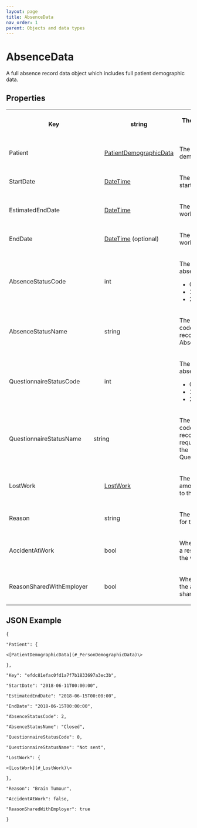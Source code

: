 ```yaml
---
layout: page
title: AbsenceData
nav_order: 1
parent: Objects and data types
---
```


# AbsenceData

A full absence record data object which includes full patient demographic data.

## Properties

<table><tbody><tr><th colspan="2"><p>Key</p></th><th colspan="2"><p>string</p></th><th><p>The key of the absence record.</p></th></tr><tr><td colspan="2"><p>Patient</p></td><td colspan="2"><p><a href="#_PersonDemographicData">PatientDemographicData</a></p></td><td><p>The patient’s demographic details.</p></td></tr><tr><td colspan="2"><p>StartDate</p></td><td colspan="2"><p><a href="#_DateTime">DateTime</a></p></td><td><p>The date that the absence started.</p></td></tr><tr><td colspan="2"><p>EstimatedEndDate</p></td><td colspan="2"><p><a href="#_DateTime">DateTime</a></p></td><td><p>The estimated return-to-work date.</p></td></tr><tr><td colspan="2"><p>EndDate</p></td><td colspan="2"><p><a href="#_DateTime">DateTime</a> (optional)</p></td><td><p>The actual return-to-work date.</p></td></tr><tr><td colspan="2"><p>AbsenceStatusCode</p></td><td colspan="2"><p>int</p></td><td><p>The status code of the absence record.</p><ul><li>0 – Open</li><li>1 – Deleted</li><li>2– Closed</li></ul></td></tr><tr><td colspan="2"><p>AbsenceStatusName</p></td><td colspan="2"><p>string</p></td><td><p>The name of the status code of the absence record, as specified in the AbsenceStatusCode.</p></td></tr><tr><td colspan="2"><p>QuestionnaireStatusCode</p></td><td colspan="2"><p>int</p></td><td><p>The status code of the absence.</p><ul><li>0 – Not Sent</li><li>1 – Sent</li><li>2– Completed</li></ul></td></tr><tr><td><p>QuestionnaireStatusName</p></td><td colspan="2"><p>string</p></td><td colspan="2"><p>The name of the status code of the absence record’s questionnaire request, as specified in the QuestionnaireStatusCode.</p></td></tr><tr><td colspan="2"><p>LostWork</p></td><td colspan="2"><p><a href="#_LostWork">LostWork</a></p></td><td><p>The details about the amount of work lost due to the absence.</p></td></tr><tr><td colspan="2"><p>Reason</p></td><td colspan="2"><p>string</p></td><td><p>The name of the reason for the absence.</p></td></tr><tr><td colspan="2"><p>AccidentAtWork</p></td><td colspan="2"><p>bool</p></td><td><p>Whether the absence was a result of an accident in the workplace.</p></td></tr><tr><td colspan="2"><p>ReasonSharedWithEmployer</p></td><td colspan="2"><p>bool</p></td><td><p>Whether the reason for the absence is to be shared with the employer.</p></td></tr></tbody></table>

## JSON Example

```
{

"Patient": {

<[PatientDemographicData](#_PersonDemographicData)\>

},

"Key": "efdc81efac0fd1a7f7b1833697a3ec3b",

"StartDate": "2018-06-11T00:00:00",

"EstimatedEndDate": "2018-06-15T00:00:00",

"EndDate": "2018-06-15T00:00:00",

"AbsenceStatusCode": 2,

"AbsenceStatusName": "Closed",

"QuestionnaireStatusCode": 0,

"QuestionnaireStatusName": "Not sent",

"LostWork": {

<[LostWork](#_LostWork)\>

},

"Reason": "Brain Tumour",

"AccidentAtWork": false,

"ReasonSharedWithEmployer": true

}
```
